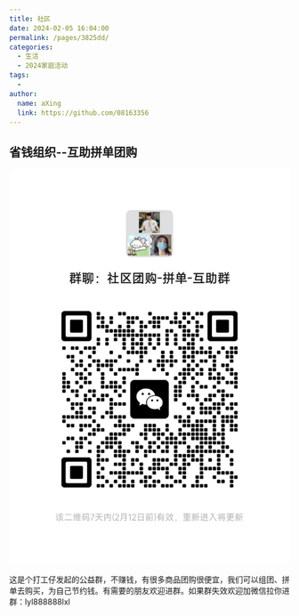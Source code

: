 ```yaml
---
title: 社区
date: 2024-02-05 16:04:00
permalink: /pages/3825dd/
categories:
  - 生活
  - 2024家庭活动
tags:
  - 
author: 
  name: aXing
  link: https://github.com/08163356
---
```

## 省钱组织--互助拼单团购

![image-20240205160459694](image-20240205160459694.png)

这是个打工仔发起的公益群，不赚钱，有很多商品团购很便宜，我们可以组团、拼单去购买，为自己节约钱。有需要的朋友欢迎进群。如果群失效欢迎加微信拉你进群：lyl888888lxl
